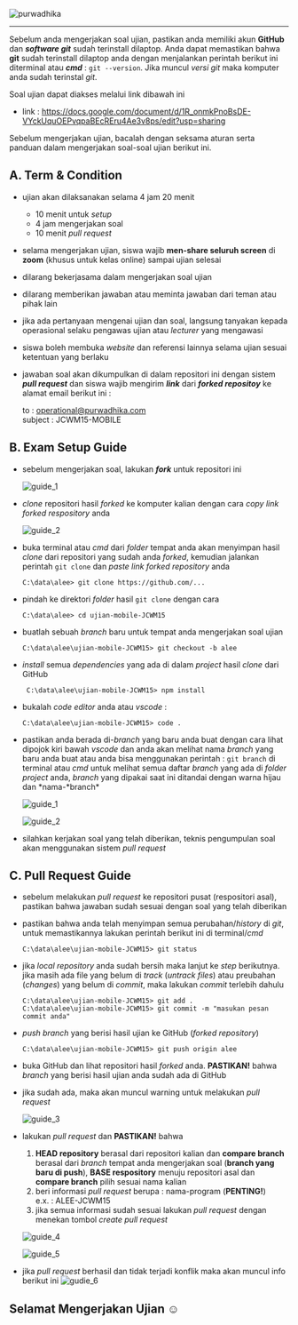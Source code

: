 ![purwadhika](https://dm2302files.storage.live.com/y4mXzhUZVMNL_p9tVgW1HqlEUJa6ppyVCfKnxxFC4x5nfuSs_-NnMTSOFdPq6MIGrxKEZW8uGWVreQ9awWZboO6NydIZpac87UZ48QL0Y40HZv-uJOAAqVADo9m_ZBZ5ThfKAaFnCabsFufrOnkmjwdWVsaFcPVmaha7sQOlW0jmQwbbEGmbVih8UC2ouXKKdRs?width=256&height=39&cropmode=none)

---

Sebelum anda mengerjakan soal ujian, pastikan anda memiliki akun **GitHub** dan **_software git_** sudah terinstall dilaptop. Anda dapat memastikan bahwa **git** sudah terinstall dilaptop anda dengan menjalankan perintah berikut ini diterminal atau **_cmd_** : `git --version`. Jika muncul _versi git_ maka komputer anda sudah terinstal _git_.

Soal ujian dapat diakses melalui link dibawah ini

- link : https://docs.google.com/document/d/1R_onmkPnoBsDE-VYckUquOEPvqpaBEcREru4Ae3v8ps/edit?usp=sharing

Sebelum mengerjakan ujian, bacalah dengan seksama aturan serta panduan dalam mengerjakan soal-soal ujian berikut ini.

## A. Term & Condition

- ujian akan dilaksanakan selama 4 jam 20 menit
  - 10 menit untuk _setup_
  - 4 jam mengerjakan soal
  - 10 menit _pull request_
- selama mengerjakan ujian, siswa wajib **men-share seluruh screen** di **zoom** (khusus untuk kelas online) sampai ujian selesai
- dilarang bekerjasama dalam mengerjakan soal ujian
- dilarang memberikan jawaban atau meminta jawaban dari teman atau pihak lain
- jika ada pertanyaan mengenai ujian dan soal, langsung tanyakan kepada operasional selaku pengawas ujian atau _lecturer_ yang mengawasi
- siswa boleh membuka _website_ dan referensi lainnya selama ujian sesuai ketentuan yang berlaku
- jawaban soal akan dikumpulkan di dalam repositori ini dengan sistem **_pull request_** dan siswa wajib mengirim **_link_** dari **_forked repositoy_** ke alamat email berikut ini :<br>

  to : operational@purwadhika.com <br>
  subject : JCWM15-MOBILE

## B. Exam Setup Guide

- sebelum mengerjakan soal, lakukan **_fork_** untuk repositori ini

  ![guide_1](https://dm2302files.storage.live.com/y4mPM_i6lwI5k82Ir4gCZ_iG2pyP67UhSVdVDnXxY7pavQzUXOFoRhblnD7tH4UyyvIdMs5jKUeX04maDpMg8lm2xVybajcR4oKSo13SyRlQoizTsMIaBj1oRcS1X3hOXahuJ0S9RM64NNzskC016XEiY8SVoAORMWYw9twz0MNgzgebD8G-fqIiwFdk4n8KSky?width=597&height=341&cropmode=none)

- _clone_ repositori hasil _forked_ ke komputer kalian dengan cara _copy link forked respository_ anda

  ![guide_2](https://dm2302files.storage.live.com/y4mzT4HSyqpKbCUVhsB8KhMhzEWR5SIZ_A_dtPrbBiHa7biMZOL3jZKeAicOezFOJIMPkZBsBjEDSp_Hms7JT4uItEq_k8fCzJDxUEE5mtie2mbf7-bm0E1D3pX_MlHs_AXBvIhe0qcaLxOyuuJpRcazzwAxPPpNMWXcuM4abFazCFPuSSBPksXtRhjjxgzOVbh?width=515&height=339&cropmode=none)

- buka terminal atau _cmd_ dari _folder_ tempat anda akan menyimpan hasil _clone_ dari repositori yang sudah anda _forked_, kemudian jalankan perintah `git clone` dan _paste link forked repository_ anda

  `C:\data\alee> git clone https://github.com/...`

- pindah ke direktori _folder_ hasil `git clone` dengan cara

  `C:\data\alee> cd ujian-mobile-JCWM15`

- buatlah sebuah _branch_ baru untuk tempat anda mengerjakan soal ujian

  `C:\data\alee\ujian-mobile-JCWM15> git checkout -b alee`

- _install_ semua _dependencies_ yang ada di dalam _project_ hasil _clone_ dari GitHub

  ` C:\data\alee\ujian-mobile-JCWM15> npm install`

- bukalah _code editor_ anda atau _vscode_ :

  `C:\data\alee\ujian-mobile-JCWM15> code .`

- pastikan anda berada di-_branch_ yang baru anda buat dengan cara lihat dipojok kiri bawah _vscode_ dan anda akan melihat nama _branch_ yang baru anda buat atau anda bisa menggunakan perintah : `git branch` di terminal atau _cmd_ untuk melihat semua daftar _branch_ yang ada di _folder project_ anda, _branch_ yang dipakai saat ini ditandai dengan warna hijau dan *nama-*branch\*

  ![guide_1](https://dm2302files.storage.live.com/y4mTorNOXI0WSTMrSSxOS3W8UVAiJWTfH8IRe-Lj2Ww019HFSWLxdr-vDZ4yLWCFvQ-Iv398wwWa-Yqycn6jZvnODx9p4rXcMEhCiyiXpWgHGvr-zqUx9bNMVDtWAJix6bckKeSJS5GUb3F5hBmSjYekhEWysT8ZLrQNQQmIzKvUMKhN27VRh-gQFo9HJa__k9C?width=556&height=52&cropmode=none)

  ![guide_2](https://dm2302files.storage.live.com/y4mnrahhV9vqrSD3voIbCSyXPICxKLlakBAuuVq7HHmKZxWLaN9rVSd7RSj0aJE78qgRbwTwWrdYbAztQdXX0izM6gosefVDbtqqs4VjaTOAdMBOt2rapuVOImKcoPXpy-MA-Pc495WT0qLpYDyGIY0a3oI1_eVShzOS4bw1hdvEsiwxBwriAH9haI2ACkbUiIH?width=502&height=280&cropmode=none)

- silahkan kerjakan soal yang telah diberikan, teknis pengumpulan soal akan menggunakan sistem _pull request_

## C. Pull Request Guide

- sebelum melakukan _pull request_ ke repositori pusat (respositori asal), pastikan bahwa jawaban sudah sesuai dengan soal yang telah diberikan
- pastikan bahwa anda telah menyimpan semua perubahan/_history_ di _git_, untuk memastikannya lakukan perintah berikut ini di terminal/_cmd_

  `C:\data\alee\ujian-mobile-JCWM15> git status `

- jika _local repository_ anda sudah bersih maka lanjut ke _step_ berikutnya. jika masih ada file yang belum di _track_ (_untrack files_) atau preubahan (_changes_) yang belum di _commit_, maka lakukan _commit_ terlebih dahulu

  `C:\data\alee\ujian-mobile-JCWM15> git add .` <br>
  `C:\data\alee\ujian-mobile-JCWM15> git commit -m "masukan pesan commit anda"`

- _push branch_ yang berisi hasil ujian ke GitHub (_forked repository_)

  `C:\data\alee\ujian-mobile-JCWM15> git push origin alee`

- buka GitHub dan lihat repositori hasil _forked_ anda. **PASTIKAN!** bahwa _branch_ yang berisi hasil ujian anda sudah ada di GitHub
- jika sudah ada, maka akan muncul warning untuk melakukan _pull request_

  ![guide_3](https://dm2302files.storage.live.com/y4mGa9MZeTWjTugH7OccfcgOb2Oni0Gutykiq0tuews5srteWd0dNZIAM6knsq4f1BqjX1rz0PHR1bd7qWK7mYR5KwrCUe_Z3VoC4bkQyDaNjuHCCpSvAoIUuHfwg72xr9oU6kmH6dv5Pz9G1uJkFtQmWH4wDqV5xrlh6fDNv-O-oeZpLGnG4cSkJB0fulX_5m4?width=456&height=203&cropmode=none)

- lakukan _pull request_ dan **PASTIKAN!** bahwa

  1. **HEAD repository** berasal dari repositori kalian dan **compare branch** berasal dari _branch_ tempat anda mengerjakan soal (**branch yang baru di push**), **BASE respository** menuju repositori asal dan **compare branch** pilih sesuai nama kalian
  2. beri informasi _pull request_ berupa : nama-program (**PENTING!**)
     <br>e.x. : ALEE-JCWM15
  3. jika semua informasi sudah sesuai lakukan _pull request_ dengan menekan tombol _create pull request_

  ![guide_4](https://dm2302files.storage.live.com/y4mKybOAijDgpGP2j84PvSlei8brxPrTsI4Jf8P3BCXWOaPxEbnk5Q0-8bQ3SHGOqsZn3VLR8WkK9MgX8QB6pKSwHgbRRGqy2YOQjLm9BTbIJrdSwk3FerqDR7P3qYthjL1E0xhVgaU6L1Uwg6bSqvneK5rldYeLTIYLMKfkpD-49n4DRx_Jv-uP8ZqwexPw7lU?width=928&height=430&cropmode=none)

  ![guide_5](https://dm2302files.storage.live.com/y4mGP_Mm82i5exgGL4SR-ClTOcnzJ2D2Rmofi81ze9P_bK8Lpx2PiQAMBVNN5tO3LbrQo-3B41CPQUkwDoV24RvGzk1knFv3mysWCa4gL7P5hrq6u8SS4_FG-8S6bRn8GELKWt2pSH8-4-Mp4cyodlMevpCJMPtjpIw6msnkZOdYujrUeRbX0fgK4CSY3bD7Wyd?width=933&height=597&cropmode=none)

- jika _pull request_ berhasil dan tidak terjadi konflik maka akan muncul info berikut ini
  ![gudie_6](https://dm2302files.storage.live.com/y4m6d20-8wJHrBabe5o3boRoyLEkWPCmcvaz6z2nMFp8Qu4gVx9DBkXabQhTI8kDRAiaVshkOKYW5hX67J2SJuzwkD10vvnMPEw36Hb0c4f-sKPyNlpes8wKlB0Rqp6_-Ky1HGsw-rwuxGs-EN0x_50XsI2_ypPTpoaIZiduU-g8LAQS5OeUCdg_xVas0Fen4GY?width=939&height=138&cropmode=none)

## Selamat Mengerjakan Ujian ☺
